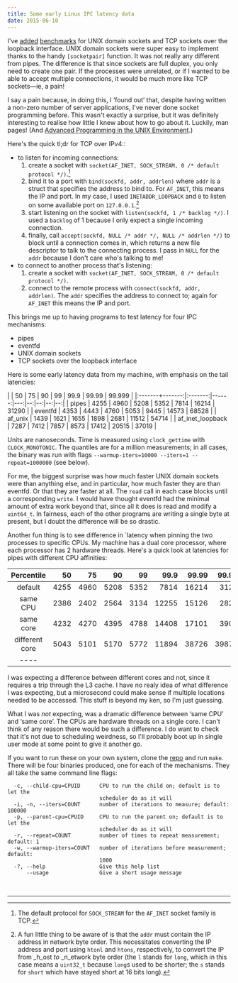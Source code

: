 ```yaml
---
title: Some early Linux IPC latency data
date: 2015-06-10
---
```


I've [added][af-unix-commit] [benchmarks][af-inet-commit] for UNIX domain
sockets and TCP sockets over the loopback interface. UNIX domain sockets were
super easy to implement thanks to the handy `[socketpair]` function. It was not
really any different from pipes. The difference is that since sockets are full
duplex, you only need to create one pair.  If the processes were unrelated, or
if I wanted to be able to accept multiple connections, it would be much more
like TCP sockets—ie, a pain!

[af-unix-commit]: https://github.com/kamalmarhubi/linux-ipc-benchmarks/commit/e06c93b54b4d13e1f78c64add9ac8a5cdf19b9ff
[af-inet-commit]: https://github.com/kamalmarhubi/linux-ipc-benchmarks/commit/8f9094522465db54003f08da4d5b797e2944f47e
[socketpair]: http://man7.org/linux/man-pages/man2/socketpair.2.html

I say a pain because, in doing this, I ‘found out’ that, despite having written
a non-zero number of server applications, I've never done socket programming
before. This wasn't exactly a surprise, but it was definitely interesting to
realise how little I knew about how to go about it. Luckily, man pages! (And
[Advanced Programming in the UNIX Environment][adv-unix].)

[adv-unix]: http://www.apuebook.com/index.html

Here's the quick tl;dr for TCP over IPv4::

- to listen for incoming connections:
  1. create a socket with `socket(AF_INET, SOCK_STREAM, 0 /* default protocol */)`.[^default-proto]
  2. bind it to a port with `bind(sockfd, addr, addrlen)` where `addr` is a
     struct that specifies the address to bind to. For `AF_INET`, this means
     the IP and port. In my case, I used `INETADDR_LOOPBACK` and `0` to listen
     on some available port on `127.0.0.1`.[^htonl]
  3. start listening on the socket with `listen(sockfd, 1 /* backlog */)`. I
     used a `backlog` of 1 because I only expect a single incoming connection.
  4. finally, call `accept(sockfd, NULL /* addr */, NULL /* addrlen */)` to
     block until a connection comes in, which returns a new file descriptor to
     talk to the connecting process. I pass in `NULL` for the `addr` because I
     don't care who's talking to me!
- to connect to another process that's listening:
  1. create a socket with `socket(AF_INET, SOCK_STREAM, 0 /* default protocol */)`.
  2. connect to the remote process with `connect(sockfd, addr, addrlen)`. The
     `addr` specifies the address to connect to; again for `AF_INET` this means
     the IP and port.



[socket]: http://man7.org/linux/man-pages/man2/socket.2.html
[bind]: http://man7.org/linux/man-pages/man2/bind.2.html
[listen]: http://man7.org/linux/man-pages/man2/listen.2.html
[accept]: http://man7.org/linux/man-pages/man2/accept.2.html
[connect]: http://man7.org/linux/man-pages/man2/connect.2.html

This brings me up to having programs to test latency for four IPC mechanisms:
- pipes
- eventfd
- UNIX domain sockets
- TCP sockets over the loopback interface

Here is some early latency data from my machine, with emphasis on the tail latencies:

| | 50 | 75 | 90 | 99 | 99.9 | 99.99 | 99.999 |
|:-------+-------:|:-------:|------:|---:|--:|--:|--:|--:|
| pipes |  4255 | 4960 | 5208 | 5352 | 7814 | 16214 | 31290 |
| eventfd  | 4353 | 4443 | 4760 | 5053 | 9445 | 14573 | 68528 |
| af_unix  | 1439 | 1621 | 1655 | 1898 | 2681 | 11512 | 54714 |
| af_inet_loopback  | 7287 | 7412 | 7857 | 8573 | 17412 | 20515 | 37019 |

Units are nanoseconds. Time is measured using `clock_gettime` with
`CLOCK_MONOTONIC`. The quantiles are for a million measurements; in all cases,
the binary was run with flags `--warmup-iters=10000 --iters=1 --repeat=1000000`
(see below).

For me, the biggest surprise was how much faster UNIX domain sockets were than
anything else, and in particular, how much faster they are than eventfd. Or
that they are faster at all. The `read` call in each case blocks until a
corresponding `write`. I would have thought eventfd had the minimal amount of
extra work beyond that, since all it does is read and modify a `uint64_t`. In
fairness, each of the other programs are writing a single byte at present, but
I doubt the difference will be so drastic.

Another fun thing is to see difference in `latency when pinning the two
processes to specific CPUs. My machine has a dual core processor, where each
processor has 2 hardware threads. Here's a quick look at latencies for pipes
with different CPU affinities:

|Percentile | 50 | 75 | 90 | 99 | 99.9 | 99.99 | 99.999 |
|:---:|---:|---:|---:|---:|---:|---:|---:|
| default | 4255 | 4960 | 5208 | 5352 | 7814 | 16214 | 31290 |
| same CPU | 2386 | 2402 | 2564 | 3134 | 12255 | 15126 | 28225|
| same core | 4232 | 4270 | 4395 | 4788 | 14408 | 17101 | 39052 |
| different core | 5043 | 5101 | 5170 | 5772 | 11894 | 38726 | 398796 |
| ---- |

I was expecting a difference between different cores and not, since it requires
a trip through the L3 cache. I have no realy idea of what difference I was
expecting, but a microsecond could make sense if multiple locations needed to
be accessed. This stuff is beyond my ken, so I'm just guessing.

What I was _not_ expecting, was a dramatic difference between ‘same CPU’ and
‘same core’. The CPUs are hardware threads on a single core. I can't think of
any reason there would be such a difference. I do want to check that it's not
due to scheduling weirdness, so I'll probably boot up in single user mode at
some point to give it another go.

If you want to run these on your own system, clone the [repo] and run `make`.
There will be four binaries produced, one for each of the mechanisms.  They all
take the same command line flags:

~~~
  -c, --child-cpu=CPUID      CPU to run the child on; default is to let the
                             scheduler do as it will
  -i, -n, --iters=COUNT      number of iterations to measure; default: 100000
  -p, --parent-cpu=CPUID     CPU to run the parent on; default is to let the
                             scheduler do as it will
  -r, --repeat=COUNT         number of times to repeat measurement; default: 1
  -w, --warmup-iters=COUNT   number of iterations before measurement; default:
                             1000
  -?, --help                 Give this help list
      --usage                Give a short usage message
~~~

[repo]: https://github.com/kamalmarhubi/linux-ipc-benchmarks



<br />

---


[^default-proto]:
    The default protocol for `SOCK_STREAM` for the `AF_INET`
    socket family is TCP.

[^htonl]:
    A fun little thing to be aware of is that the `addr` must contain the IP
    address in network byte order. This necessitates converting the IP address
    and port using `htonl` and `htons`, respectively, to convert the IP from
    _h_ost _to_ _n_etwork byte order (the `l` stands for `long`, which in this
    case means a `uint32_t` because `long`s used to be shorter; the `s` stands
    for `short` which have stayed short at 16 bits long).
